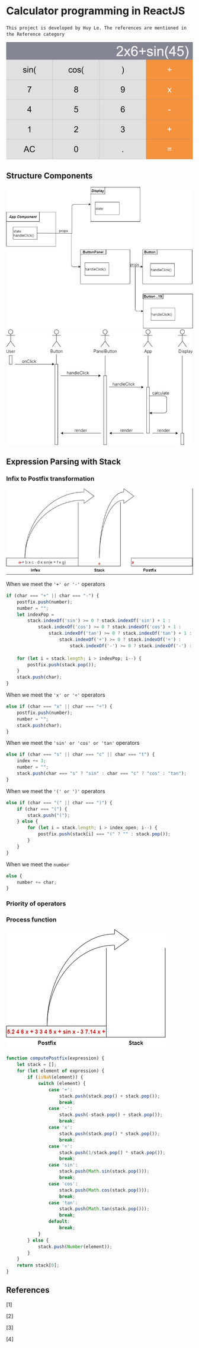 # Calculator programming in ReactJS

`This project is developed by Huy Le. The references are mentioned in the Reference category`

<img src="img/UI.png" >

## Structure Components
<img src="img/calculator_reactjs-components.jpg" >
<br>
<img src="img/calculator_reactjs-sequence-diagram.jpg" >


## Expression Parsing with Stack

### Infix to Postfix transformation

![Alt Text](https://raw.githubusercontent.com/hnbandomachi/calculator/main/img/Infix2PostfixGif.gif)

When we meet the `'+' or '-'` operators
```javascript
if (char === "+" || char === "-") {
    postfix.push(number);
    number = "";
    let indexPop =
        stack.indexOf('sin') >= 0 ? stack.indexOf('sin') + 1 :
            stack.indexOf('cos') >= 0 ? stack.indexOf('cos') + 1 :
                stack.indexOf('tan') >= 0 ? stack.indexOf('tan') + 1 :
                    stack.indexOf('+') >= 0 ? stack.indexOf('+') :
                        stack.indexOf('-') >= 0 ? stack.indexOf('-') : stack.length;

    for (let i = stack.length; i > indexPop; i--) {
        postfix.push(stack.pop());
    }
    stack.push(char);
}
```

When we meet the `'x' or '÷'` operators
```javascript
else if (char === "x" || char === "÷") {
    postfix.push(number);
    number = "";
    stack.push(char);
}
```

When we meet the `'sin' or 'cos' or 'tan'` operators
```javascript
else if (char === "s" || char === "c" || char === "t") {
    index += 3;
    number = "";
    stack.push(char === "s" ? "sin" : char === "c" ? "cos" : "tan");
}
```

When we meet the `'(' or ')'` operators
```javascript
else if (char === "(" || char === ")") {
    if (char === "(") {
        stack.push("(");
    } else {
        for (let i = stack.length; i > index_open; i--) {
            postfix.push(stack[i] === "(" ? "" : stack.pop());
        }
    }
}
```

When we meet the `number`
```javascript
else {
    number += char;
}
```

### Priority of operators

### Process function
![Alt Text](https://raw.githubusercontent.com/hnbandomachi/calculator/main/img/computePostfixGif.gif)


```javascript
function computePostfix(expression) {
    let stack = [];
    for (let element of expression) {
        if (isNaN(element)) {
            switch (element) {
                case '+':
                    stack.push(stack.pop() + stack.pop());
                    break;
                case '-':
                    stack.push(-stack.pop() + stack.pop());
                    break;
                case 'x':
                    stack.push(stack.pop() * stack.pop());
                    break;
                case '÷':
                    stack.push(1/stack.pop() * stack.pop());
                    break;
                case 'sin':
                    stack.push(Math.sin(stack.pop()));
                    break;
                case 'cos':
                    stack.push(Math.cos(stack.pop()));
                    break;
                case 'tan':
                    stack.push(Math.tan(stack.pop()));
                    break;
                default:
                    break;
            }
        } else {
            stack.push(Number(element));
        }
    }
    return stack[0];
}
```
## References
[1]

[2]

[3]

[4]

